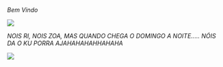 *Bem Vindo*

![](https://th.bing.com/th/id/OIP.EbDcWPPqIow3pMSySpsgLwAAAA?rs=1&pid=ImgDetMain)



*NOIS RI, NOIS ZOA, MAS QUANDO CHEGA O DOMINGO A NOITE..... NÓIS DA O KU PORRA AJAHAHAHAHHAHAHA*

![]([https://th.bing.com/th/id/R.d43576b41951dee2b7a816d78c02f88c?rik=Djl1WptuMj9VQA&pid=ImgRaw&r=0](https://media1.tenor.com/images/d43576b41951dee2b7a816d78c02f88c/tenor.gif?itemid=5914406))
